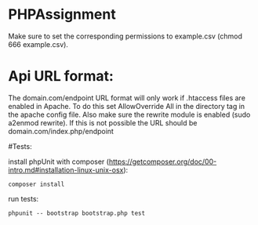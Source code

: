 # PHPAssignment

Make sure to set the corresponding permissions to example.csv (chmod 666 example.csv).

# Api URL format:

The domain.com/endpoint URL format will only work if .htaccess files are enabled in Apache.
To do this set AllowOverride All in the directory tag in the apache config file. Also make sure the rewrite module is enabled (sudo a2enmod rewrite).
If this is not possible the URL should be domain.com/index.php/endpoint

#Tests:

install phpUnit with composer (https://getcomposer.org/doc/00-intro.md#installation-linux-unix-osx):

    composer install


run tests:

    phpunit -- bootstrap bootstrap.php test